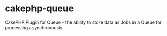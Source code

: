 cakephp-queue
=============

CakePHP Plugin for Queue - the ability to store data as Jobs in a Queue for processing asynchronously